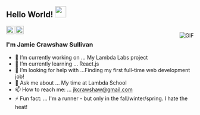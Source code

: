 ## Hello World! <img src="https://raw.githubusercontent.com/iampavangandhi/iampavangandhi/master/gifs/Hi.gif" width="30px"></h2>

<a href="https://www.linkedin.com/in/jme-sull/">
  <img align="left" alt="Jamie's LinkedIn" width="22px" src="https://cdn.jsdelivr.net/npm/simple-icons@v3/icons/linkedin.svg" />
</a>
<a href="https://github.com/jme-sull">
  <img align="left" alt="Jamie's Github" width="22px" src="https://cdn.jsdelivr.net/npm/simple-icons@v3/icons/github.svg" />
</a>
<br />
<img align="right" alt="GIF" src="https://media.giphy.com/media/q6RoNkLlFNjaw/giphy.gif" />

### I'm Jamie Crawshaw Sullivan
- 🔭 I’m currently working on ... My Lambda Labs project
- 🌱 I’m currently learning ... React.js
- 🤔 I’m looking for help with ...Finding my first full-time web development job!
- 💬 Ask me about ... My time at Lambda School
- 📫 How to reach me: ... jkcrawshaw@gmail.com
- ⚡ Fun fact: ... I'm a runner - but only in the fall/winter/spring. I hate the heat!

